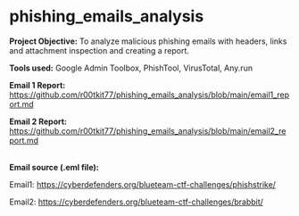 # phishing_emails_analysis
**Project Objective:** To analyze malicious phishing emails with headers, links and attachment inspection and creating a report.

**Tools used:** Google Admin Toolbox, PhishTool, VirusTotal, Any.run

**Email 1 Report:** https://github.com/r00tkit77/phishing_emails_analysis/blob/main/email1_report.md

**Email 2 Report:** https://github.com/r00tkit77/phishing_emails_analysis/blob/main/email2_report.md
<br><br>

**Email source (.eml file):**

Email1: https://cyberdefenders.org/blueteam-ctf-challenges/phishstrike/

Email2: https://cyberdefenders.org/blueteam-ctf-challenges/brabbit/
